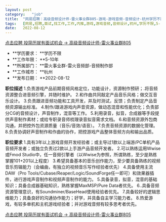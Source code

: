 ```yaml
---
layout:	post
category:	"job"
title:	"网易招聘：高级音频设计师-雷火事业群805-游戏-游戏音频-音频设计-杭州学历不限5-10年"
tags:	[网易,招聘,面试,找工作,工作,内推,游戏,游戏音频,音频设计,杭州,学历不限,5-10年]
date:	2022-08-12
---
```


[点击应聘 投简历就有面试机会 -> 高级音频设计师-雷火事业群805](http://mobile.bole.netease.com/bole/boleDetail?id=21688&employeeId=346f03c3cda5f04c&key=all)



- **学历要求： **学历不限
- **工作年限： **5-10年
- **所属部门： **雷火事业群-雷火音频部-音频制作部
- **工作城市： **杭州
- **发布日期： **2022-08-12



**职位描述**
1.负责游戏产品前期音频风格定位，功能设计，资源制作预研；.将音频资源整合进音频引擎，并随时维护。
2.和作曲共同敲定产品音乐风格；做交互音乐设计。
3.负责跟进音频功能和工具开发，并及时测试，反馈；负责制定产品音频资源输出标准。
4.制作/跟进游戏内声音资源，做动态混音和性能优化；负责部分CG的音频设计，声音制作，混音等工作。
5.利用录音，拟音，合成器等手段提供声音制作素材；或给专职录音师梳理录音拟音需求文档。
6.和音频资源外包商沟通，并把控外包资源质量（音乐/音效/语音）。
7.负责音频资源的数据化管理。
8.负责协调好声音制作和作曲的协作，把控游戏产品整体音频方向和输出品质。




**职位要求**
1.具有3年以上游戏音频开发经验者；或主导过1款以上端游/PC单机产品音频开发者；或独立负责过2款以上手游产品音频开发者。
2.可以熟练运用Wwise或Fmod Studio中，任一音频引擎者（以Wwise为参照，所谓熟练，至少是熟练掌握101+201以上程度）
3.希望具备基本的音乐创作能力，至少要具备熟练的视频音乐剪辑能力（会编曲，有独立的视频音乐写作经验者优先）
4.具备使用主流DAW（Pro Tools/Cubase/Reaper/Logic/SoundForge任一即可）和效果器插件，进行游戏声音制作和视频声音制作的能力。
5.具备录音，拟音，混音的基础知识；具备合成器基础知识，熟练掌握MaxMSP/Pure Data者优先。
6..具备音频资源管理意识，有Soundminer/BaseHead使用经验者优先。
7.具备较好的逻辑思维能力；具备良好的沟通协作能力；好学，并具备自主学习能力者。
8.热爱游戏，有较多单机和主机游戏经验者；并对游戏音频有较多思考者优先。




[点击应聘 投简历就有面试机会 -> 高级音频设计师-雷火事业群805](http://mobile.bole.netease.com/bole/boleDetail?id=21688&employeeId=346f03c3cda5f04c&key=all)